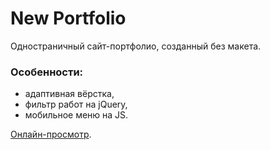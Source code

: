 # New Portfolio
Одностраничный сайт-портфолио, созданный без макета. 

### Особенности:
* адаптивная вёрстка,
* фильтр работ на jQuery,
* мобильное меню на JS.

[Онлайн-просмотр](https://iva-okkervil.github.io/New-portfolio/).
